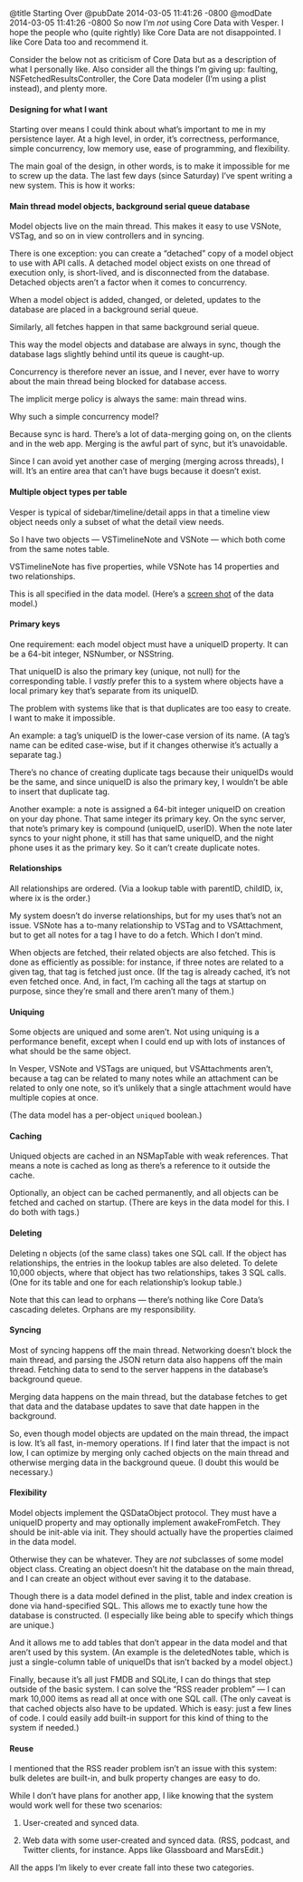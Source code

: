 @title Starting Over
@pubDate 2014-03-05 11:41:26 -0800
@modDate 2014-03-05 11:41:26 -0800
So now I’m *not* using Core Data with Vesper. I hope the people who (quite rightly) like Core Data are not disappointed. I like Core Data too and recommend it.

Consider the below not as criticism of Core Data but as a description of what I personally like. Also consider all the things I’m giving up: faulting, NSFetchedResultsController, the Core Data modeler (I’m using a plist instead), and plenty more.

#### Designing for what I want

Starting over means I could think about what’s important to me in my persistence layer. At a high level, in order, it’s correctness, performance, simple concurrency, low memory use, ease of programming, and flexibility.

The main goal of the design, in other words, is to make it impossible for me to screw up the data. The last few days (since Saturday) I’ve spent writing a new system. This is how it works:

#### Main thread model objects, background serial queue database

Model objects live on the main thread. This makes it easy to use VSNote, VSTag, and so on in view controllers and in syncing.

There is one exception: you can create a “detached” copy of a model object to use with API calls. A detached model object exists on one thread of execution only, is short-lived, and is disconnected from the database. Detached objects aren’t a factor when it comes to concurrency.

When a model object is added, changed, or deleted, updates to the database are placed in a background serial queue.

Similarly, all fetches happen in that same background serial queue.

This way the model objects and database are always in sync, though the database lags slightly behind until its queue is caught-up.

Concurrency is therefore never an issue, and I never, ever have to worry about the main thread being blocked for database access.

The implicit merge policy is always the same: main thread wins.

Why such a simple concurrency model?

Because sync is hard. There’s a lot of data-merging going on, on the clients and in the web app. Merging is the awful part of sync, but it’s unavoidable.

Since I can avoid yet another case of merging (merging across threads), I will. It’s an entire area that can’t have bugs because it doesn’t exist.

#### Multiple object types per table

Vesper is typical of sidebar/timeline/detail apps in that a timeline view object needs only a subset of what the detail view needs.

So I have two objects — VSTimelineNote and VSNote — which both come from the same notes table.

VSTimelineNote has five properties, while VSNote has 14 properties and two relationships.

This is all specified in the data model. (Here’s a [screen shot](http://inessential.com/images/VesperDataModel.png) of the data model.)

#### Primary keys

One requirement: each model object must have a uniqueID property. It can be a 64-bit integer, NSNumber, or NSString.

That uniqueID is also the primary key (unique, not null) for the corresponding table. I *vastly* prefer this to a system where objects have a local primary key that’s separate from its uniqueID.

The problem with systems like that is that duplicates are too easy to create. I want to make it impossible.

An example: a tag’s uniqueID is the lower-case version of its name. (A tag’s name can be edited case-wise, but if it changes otherwise it’s actually a separate tag.)

There’s no chance of creating duplicate tags because their uniqueIDs would be the same, and since uniqueID is also the primary key, I wouldn’t be able to insert that duplicate tag.

Another example: a note is assigned a 64-bit integer uniqueID on creation on your day phone. That same integer its primary key. On the sync server, that note’s primary key is compound (uniqueID, userID). When the note later syncs to your night phone, it still has that same uniqueID, and the night phone uses it as the primary key. So it can’t create duplicate notes.

#### Relationships

All relationships are ordered. (Via a lookup table with parentID, childID, ix, where ix is the order.)

My system doesn’t do inverse relationships, but for my uses that’s not an issue. VSNote has a to-many relationship to VSTag and to VSAttachment, but to get all notes for a tag I have to do a fetch. Which I don’t mind.

When objects are fetched, their related objects are also fetched. This is done as efficiently as possible: for instance, if three notes are related to a given tag, that tag is fetched just once. (If the tag is already cached, it’s not even fetched once. And, in fact, I’m caching all the tags at startup on purpose, since they’re small and there aren’t many of them.)

#### Uniquing

Some objects are uniqued and some aren’t. Not using uniquing is a performance benefit, except when I could end up with lots of instances of what should be the same object.

In Vesper, VSNote and VSTags are uniqued, but VSAttachments aren’t, because a tag can be related to many notes while an attachment can be related to only one note, so it’s unlikely that a single attachment would have multiple copies at once.

(The data model has a per-object `uniqued` boolean.)

#### Caching

Uniqued objects are cached in an NSMapTable with weak references. That means a note is cached as long as there’s a reference to it outside the cache.

Optionally, an object can be cached permanently, and all objects can be fetched and cached on startup. (There are keys in the data model for this. I do both with tags.)

#### Deleting

Deleting n objects (of the same class) takes one SQL call. If the object has relationships, the entries in the lookup tables are also deleted. To delete 10,000 objects, where that object has two relationships, takes 3 SQL calls. (One for its table and one for each relationship’s lookup table.)

Note that this can lead to orphans — there’s nothing like Core Data’s cascading deletes. Orphans are my responsibility.

#### Syncing

Most of syncing happens off the main thread. Networking doesn’t block the main thread, and parsing the JSON return data also happens off the main thread. Fetching data to send to the server happens in the database’s background queue.

Merging data happens on the main thread, but the database fetches to get that data and the database updates to save that date happen in the background.

So, even though model objects are updated on the main thread, the impact is low. It’s all fast, in-memory operations. If I find later that the impact is not low, I can optimize by merging only cached objects on the main thread and otherwise merging data in the background queue. (I doubt this would be necessary.)

#### Flexibility

Model objects implement the QSDataObject protocol. They must have a uniqueID property and may optionally implement awakeFromFetch. They should be init-able via init. They should actually have the properties claimed in the data model.

Otherwise they can be whatever. They are *not* subclasses of some model object class. Creating an object doesn’t hit the database on the main thread, and I can create an object without ever saving it to the database.

Though there is a data model defined in the plist, table and index creation is done via hand-specified SQL. This allows me to exactly tune how the database is constructed. (I especially like being able to specify which things are unique.)

And it allows me to add tables that don’t appear in the data model and that aren’t used by this system. (An example is the deletedNotes table, which is just a single-column table of uniqueIDs that isn’t backed by a model object.)

Finally, because it’s all just FMDB and SQLite, I can do things that step outside of the basic system. I can solve the “RSS reader problem” — I can mark 10,000 items as read all at once with one SQL call. (The only caveat is that cached objects also have to be updated. Which is easy: just a few lines of code. I could easily add built-in support for this kind of thing to the system if needed.)

#### Reuse

I mentioned that the RSS reader problem isn’t an issue with this system: bulk deletes are built-in, and bulk property changes are easy to do.

While I don’t have plans for another app, I like knowing that the system would work well for these two scenarios:

1. User-created and synced data.

2. Web data with some user-created and synced data. (RSS, podcast, and Twitter clients, for instance. Apps like Glassboard and MarsEdit.)

All the apps I’m likely to ever create fall into these two categories.
